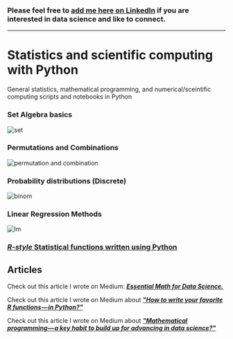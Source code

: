 ### Please feel free to [add me here on LinkedIn](https://www.linkedin.com/in/tirthajyoti-sarkar-2127aa7/) if you are interested in data science and like to connect.

----

# Statistics and scientific computing with Python
General statistics, mathematical programming, and numerical/sceintific computing scripts and notebooks in Python

### Set Algebra basics
![set](http://www.efgh.com/math/algebra/venn.gif)
### Permutations and Combinations
![permutation and combination](http://slideplayer.com/slide/6113299/18/images/1/Permutation+and+Combination.jpg)
### Probability distributions (Discrete)
![binom](https://www.maplesoft.com/support/help/content/1898/image50.png)
### Linear Regression Methods
![lm](http://rasbt.github.io/mlxtend/user_guide/regressor/LinearRegression_files/simple_regression.png)
### [_R-style_ Statistical functions written using Python](https://github.com/tirthajyoti/Stats-Maths-with-Python/blob/master/R-style%20Functions.ipynb)

## Articles
Check out this article I wrote on Medium: ___[Essential Math for Data Science.](https://towardsdatascience.com/essential-math-for-data-science-why-and-how-e88271367fbd)___

Check out this article I wrote on Medium about ___["How to write your favorite R functions — in Python?"](https://towardsdatascience.com/how-to-write-your-favorite-r-functions-in-python-11e1e9c29089)___

Check out this article I wrote on Medium about ___["Mathematical programming — a key habit to build up for advancing in data science?"](https://towardsdatascience.com/mathematical-programming-a-key-habit-to-built-up-for-advancing-in-data-science-c6d5c29533be)___
